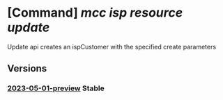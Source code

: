 # [Command] _mcc isp resource update_

Update api creates an ispCustomer with the specified create parameters

## Versions

### [2023-05-01-preview](/Resources/mgmt-plane/L3N1YnNjcmlwdGlvbnMve30vcmVzb3VyY2Vncm91cHMve30vcHJvdmlkZXJzL21pY3Jvc29mdC5jb25uZWN0ZWRjYWNoZS9pc3BjdXN0b21lcnMve30=/2023-05-01-preview.xml) **Stable**

<!-- mgmt-plane /subscriptions/{}/resourcegroups/{}/providers/microsoft.connectedcache/ispcustomers/{} 2023-05-01-preview -->

